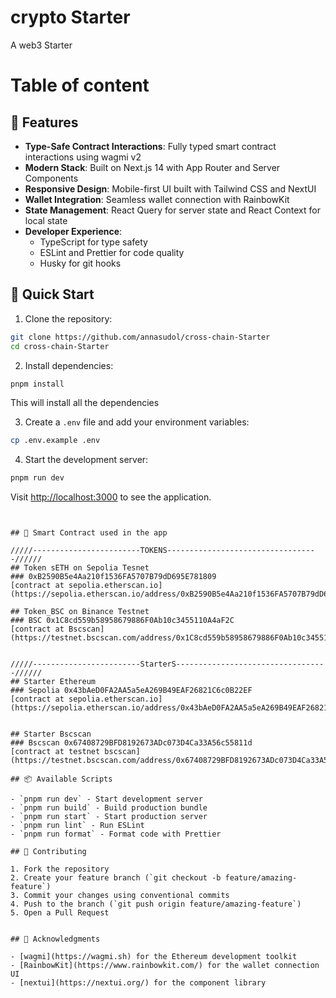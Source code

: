 # crypto Starter

A web3 Starter 

# Table of content

## 🌟 Features

- **Type-Safe Contract Interactions**: Fully typed smart contract interactions using wagmi v2
- **Modern Stack**: Built on Next.js 14 with App Router and Server Components
- **Responsive Design**: Mobile-first UI built with Tailwind CSS and NextUI
- **Wallet Integration**: Seamless wallet connection with RainbowKit
- **State Management**: React Query for server state and React Context for local state
- **Developer Experience**:
  - TypeScript for type safety
  - ESLint and Prettier for code quality
  - Husky for git hooks

## 🚀 Quick Start

1. Clone the repository:

```bash
git clone https://github.com/annasudol/cross-chain-Starter
cd cross-chain-Starter
```

2. Install dependencies:

```bash
pnpm install
```

This will install all the dependencies

3. Create a `.env` file and add your environment variables:

```bash
cp .env.example .env
```

4. Start the development server:

```bash
pnpm run dev
```
Visit [http://localhost:3000](http://localhost:3000) to see the application.

```


## 🌟 Smart Contract used in the app

/////------------------------TOKENS----------------------------------//////
## Token sETH on Sepolia Tesnet 
### 0xB2590B5e4Aa210f1536FA5707B79dD695E781809
[contract at sepolia.etherscan.io] (https://sepolia.etherscan.io/address/0xB2590B5e4Aa210f1536FA5707B79dD695E781809)

## Token_BSC on Binance Testnet 
### BSC 0x1C8cd559b58958679886F0Ab10c3455110A4aF2C
[contract at Bscscan] (https://testnet.bscscan.com/address/0x1C8cd559b58958679886F0Ab10c3455110A4aF2C)


/////------------------------StarterS----------------------------------//////
## Starter Ethereum
### Sepolia 0x43bAeD0FA2AA5a5eA269B49EAF26821C6c0B22EF
[contract at sepolia.etherscan.io] (https://sepolia.etherscan.io/address/0x43bAeD0FA2AA5a5eA269B49EAF26821C6c0B22EF)


## Starter Bscscan 
### Bscscan 0x67408729BFD8192673ADc073D4Ca33A56c55811d
[contract at testnet bscscan] (https://testnet.bscscan.com/address/0x67408729BFD8192673ADc073D4Ca33A56c55811d#code)

## 📦 Available Scripts

- `pnpm run dev` - Start development server
- `pnpm run build` - Build production bundle
- `pnpm run start` - Start production server
- `pnpm run lint` - Run ESLint
- `pnpm run format` - Format code with Prettier

## 🤝 Contributing

1. Fork the repository
2. Create your feature branch (`git checkout -b feature/amazing-feature`)
3. Commit your changes using conventional commits
4. Push to the branch (`git push origin feature/amazing-feature`)
5. Open a Pull Request


## 🙏 Acknowledgments

- [wagmi](https://wagmi.sh) for the Ethereum development toolkit
- [RainbowKit](https://www.rainbowkit.com/) for the wallet connection UI
- [nextui](https://nextui.org/) for the component library
